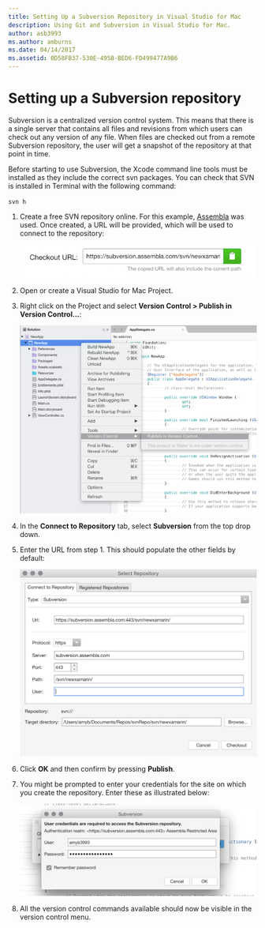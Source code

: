```yaml
---
title: Setting Up a Subversion Repository in Visual Studio for Mac
description: Using Git and Subversion in Visual Studio for Mac.
author: asb3993
ms.author: amburns
ms.date: 04/14/2017
ms.assetid: 0D58FB37-530E-495B-BED6-FD499477A9B6
---
```


# Setting up a Subversion repository

Subversion is a centralized version control system. This means that there is a single server that contains all files and revisions from which users can check out any version of any file. When files are checked out from a remote Subversion repository, the user will get a snapshot of the repository at that point in time.

Before starting to use Subversion, the Xcode command line tools must be installed as they include the correct svn packages. You can check that SVN is installed in Terminal with the following command:

`svn h`

1. Create a free SVN repository online. For this example, [Assembla](https://app.assembla.com/) was used. Once created, a URL will be provided, which will be used to connect to the repository: 

    ![Obtain SVN URL and copy it](media/version-control-subversion1-sml.png)

2. Open or create a Visual Studio for Mac Project.

3. Right click on the Project and select **Version Control > Publish in Version Control...**: 

    ![Start Publishing Project](media/version-control-subversion2.png)

4. In the **Connect to Repository** tab, select **Subversion** from the top drop down.

5. Enter the URL from step 1. This should populate the other fields by default: 

    ![Select Repository and Enter details Dialog](media/version-control-subversion3.png)

7. Click **OK** and then confirm by pressing **Publish**.

7. You might be prompted to enter your credentials for the site on which you create the repository. Enter these as illustrated below:

    ![](media/version-control-subversion5.png)

8.	All the version control commands available should now be visible in the version control menu.

